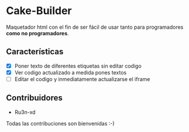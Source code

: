 # Cake-Builder
Maquetador html con el fin de ser fácil de usar tanto para programadores **como no programadores**.
## Características
- [x] Poner texto de diferentes etiquetas sin editar codigo
- [x] Ver codigo actualizado a medida pones textos
- [ ] Editar el codigo y inmediatamente actualizarse el iframe
## Contribuidores
- Ru3n-xd

Todas las contribuciones son bienvenidas :-)
